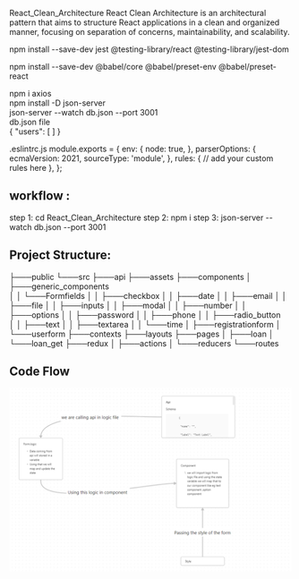 React_Clean_Architecture
React Clean Architecture is an architectural pattern that aims to structure React applications in a clean and organized manner, focusing on separation of concerns, maintainability, and scalability.


npm install --save-dev jest @testing-library/react @testing-library/jest-dom


npm install --save-dev @babel/core @babel/preset-env @babel/preset-react

npm i axios        
npm install -D json-server     
json-server --watch db.json --port 3001    
db.json file    
{
  "users": [
  ]
}

.eslintrc.js
module.exports = {
    env: {
      node: true,
    },
    parserOptions: {
      ecmaVersion: 2021,
      sourceType: 'module',
    },
    rules: {
      // add your custom rules here
    },
  };

  ## workflow :
  step 1: cd React_Clean_Architecture
  step 2: npm i
  step 3: json-server --watch db.json --port 3001

## Project Structure:

├───public
└───src
    ├───api
    ├───assets
    ├───components
    │   ├───generic_components       
    │   │   └───Formfields
    │   │       ├───checkbox
    │   │       ├───date
    │   │       ├───email
    │   │       ├───file
    │   │       ├───inputs
    │   │       ├───modal
    │   │       ├───number
    │   │       ├───options
    │   │       ├───password
    │   │       ├───phone
    │   │       ├───radio_button     
    │   │       ├───text
    │   │       ├───textarea
    │   │       └───time
    │   ├───registrationform
    │   └───userform
    ├───contexts
    ├───layouts
    ├───pages
    │   ├───loan
    │   └───loan_get
    ├───redux
    │   ├───actions
    │   └───reducers
    └───routes


 ##   Code Flow


 ![alt text](image.png)
